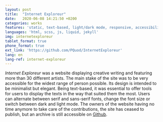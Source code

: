 ```yaml
---
layout: post
title:  "Internet Exploreur"
date:   2020-06-08 14:21:50 +0200
categories: works
features: 'static, text-based, light/dark mode, responsive, accessibility tools'
languages: 'html, scss, js, liquid, jekyll'
img: internetexploreur
tablet_format: true
phone_format: true
ext_link: 'https://github.com/PQuod/InternetExploreur'
lang: en
lang-ref: internet-exploreur
---
```

*Internet Exploreur* was a website displaying creative writing and featuring more than 30 different artists. The main stake of the site was to be very accessible for the widest range of person possible. Its design is intended to be minimalist but elegant. Being text-based, it was essential to offer tools for users to display the texts in the way that suited them the most. Users can alternate between serif and sans-serif fonts, change the font size or switch between dark and light mode. The owners of the website having no time anymore to take care of the contributions, the site has ceased to publish, but an archive is still accessible on [Github](https://github.com/PQuod/InternetExploreur).
